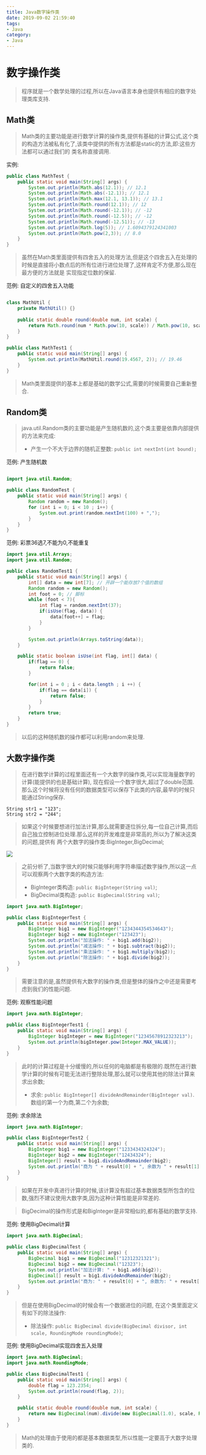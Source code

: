 ```yaml
---
title: Java数字操作类
date: 2019-09-02 21:59:40
tags:
- Java
category:
- Java
---
```


# 数字操作类

> 程序就是一个数学处理的过程,所以在Java语言本身也提供有相应的数字处理类库支持.

## Math类

> Math类的主要功能是进行数学计算的操作类,提供有基础的计算公式,这个类的构造方法被私有化了,该类中提供的所有方法都是static的方法,即:这些方法都可以通过我们的
类名称直接调用.

实例: 

```java
public class MathTest {
    public static void main(String[] args) {
        System.out.println(Math.abs(12.1)); // 12.1
        System.out.println(Math.abs(-12.1)); // 12.1
        System.out.println(Math.max(12.1, 13.1)); // 13.1
        System.out.println(Math.round(12.1)); // 12
        System.out.println(Math.round(-12.1)); // -12
        System.out.println(Math.round(-12.5)); // -12
        System.out.println(Math.round(-12.51)); // -13
        System.out.println(Math.log(5)); // 1.6094379124341003
        System.out.println(Math.pow(2,3)); // 8.0
    }
}
```

> 虽然在Math类里面提供有四舍五入的处理方法,但是这个四舍五入在处理的时候是直接将小数点后的所有位进行进位处理了,这样肯定不方便,那么现在最方便的方法就是
实现指定位数的保留.

范例: 自定义的四舍五入功能

```java

class MathUtil {
    private MathUtil() {}
    
    public static double round(double num, int scale) {
        return Math.round(num * Math.pow(10, scale)) / Math.pow(10, scale);
    }
}

public class MathTest1 {
    public static void main(String[] args) {
        System.out.println(MathUtil.round(19.4567, 2)); // 19.46
    }
}
```

> Math类里面提供的基本上都是基础的数学公式,需要的时候需要自己重新整合.

## Random类

> java.util.Random类的主要功能是产生随机数的,这个类主要是依靠内部提供的方法来完成:
> - 产生一个不大于边界的随机正整数: `public int nextInt(int bound);`

范例: 产生随机数

```java

import java.util.Random;

public class RandomTest {
    public static void main(String[] args) {
        Random random = new Random();
        for (int i = 0; i < 10 ; i++) {
            System.out.print(random.nextInt(100) + ",");
        }
    }
}
```

范例: 彩票36选7,不能为0,不能重复

```java
import java.util.Arrays;
import java.util.Random;

public class RandomTest1 {
    public static void main(String[] args) {
        int[] data = new int[7]; // 开辟一个能存放7个值的数组
        Random random = new Random();
        int foot = 0; // 脚标
        while (foot < 7){
            int flag = random.nextInt(37);
            if(isUse(flag, data)) {
                data[foot++] = flag;
            }
        }

        System.out.println(Arrays.toString(data));
    }

    public static boolean isUse(int flag, int[] data) {
        if(flag == 0) {
            return false;
        }

        for(int i = 0 ; i < data.length ; i ++) {
            if(flag == data[i]) {
                return false;
            }
        }
        return true;
    }
}
```

> 以后的这种随机数的操作都可以利用random来处理.

## 大数字操作类

> 在进行数学计算的过程里面还有一个大数字的操作类,可以实现海量数字的计算(能提供的也是基础计算), 现在假设一个数字很大,超过了double范围.
那么这个时候将没有任何的数据类型可以保存下此类的内容,最早的时候只能通过String保存.

```
String str1 = "123";
String str2 = "244";
```

> 如果这个时候要想进行加法计算,那么就需要逐位拆分,每一位自己计算,而后自己独立控制进位处理.那么这样的开发难度是非常高的,所以为了解决这类的问题,提供有
两个大数字的操作类:BigInteger,BigDecimal;

![](http://imgs.loong.io/20190902203321_lwmMfr_Screenshot.jpeg)

> 之前分析了,当数字很大的时候只能够利用字符串描述数字操作,所以这一点可以观察两个大数字类的构造方法:
> - BigInteger类构造: `public BigInteger(String val)`;
> - BigDecimal类构造: `public BigDecimal(String val)`;

```java
import java.math.BigInteger;

public class BigIntegerTest {
    public static void main(String[] args) {
        BigInteger big1 = new BigInteger("1234344354534643");
        BigInteger big2 = new BigInteger("123423");
        System.out.println("加法操作: " + big1.add(big2));
        System.out.println("减法操作: " + big1.subtract(big2));
        System.out.println("乘法操作: " + big1.multiply(big2));
        System.out.println("除法操作: " + big1.divide(big2));
    }
}
```

> 需要注意的是,虽然提供有大数字的操作类,但是整体的操作之中还是需要考虑到我们的性能问题.

范例: 观察性能问题

```java
import java.math.BigInteger;

public class BigIntegerTest1 {
    public static void main(String[] args) {
        BigInteger bigInteger = new BigInteger("12345678912323213");
        System.out.println(bigInteger.pow(Integer.MAX_VALUE));
    }
}
```

> 此时的计算过程是十分缓慢的,所以任何的电脑都是有极限的.既然在进行数学计算的时候有可能无法进行整除处理,那么就可以使用其他的除法计算来求出余数;
> - 求余: `public BigInteger[] divideAndRemainder(BigInteger val)`.数组的第一个为商,第二个为余数;

范例: 求余除法

```java
import java.math.BigInteger;

public class BigIntegerTest2 {
    public static void main(String[] args) {
        BigInteger big1 = new BigInteger("1233434324324");
        BigInteger big2 = new BigInteger("12434324");
        BigInteger[] result = big1.divideAndRemainder(big2);
        System.out.println("商为 " + result[0] + ", 余数为 " + result[1]);
    }
}
```

> 如果在开发中真进行计算的时候,该计算没有超过基本数据类型所包含的位数,强烈不建议使用大数字类,因为这种计算性能是非常差的.

> BigDecimal的操作形式是和BigInteger是非常相似的,都有基础的数学支持.

范例: 使用BigDecimal计算

```java
import java.math.BigDecimal;

public class BigDecimalTest {
    public static void main(String[] args) {
        BigDecimal big1 = new BigDecimal("12312321321");
        BigDecimal big2 = new BigDecimal("12323");
        System.out.println("加法计算: " + big1.add(big2));
        BigDecimal[] result = big1.divideAndRemainder(big2);
        System.out.println("商为: " + result[0] + ", 余数为: " + result[1]);
    }
}
```

> 但是在使用BigDecimal的时候会有一个数据进位的问题, 在这个类里面定义有如下的除法操作:
> - 除法操作: `public BigDecimal divide(BigDecimal divisor, int scale, RoundingMode roundingMode)`;

范例: 使用BigDecimal实现四舍五入处理

```java
import java.math.BigDecimal;
import java.math.RoundingMode;

public class BigDecimalTest1 {
    public static void main(String[] args) {
        double flag = 123.2354;
        System.out.println(round(flag, 2));
    }

    public static double round(double num, int scale) {
        return new BigDecimal(num).divide(new BigDecimal(1.0), scale, RoundingMode.HALF_UP).doubleValue();
    }
}
```

> Math的处理由于使用的都是基本数据类型,所以性能一定要高于大数字处理类的.




















